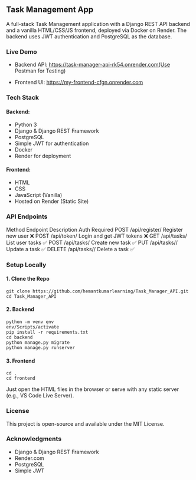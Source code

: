 ## Task Management App

A full-stack Task Management application with a Django REST API backend and a vanilla HTML/CSS/JS frontend, deployed via Docker on Render. The backend uses JWT authentication and PostgreSQL as the database.

### Live Demo

- Backend API: https://task-manager-api-rk54.onrender.com(Use Postman for Testing)

- Frontend UI: https://my-frontend-cfgn.onrender.com


### Tech Stack

#### Backend:

- Python 3
- Django & Django REST Framework
- PostgreSQL
- Simple JWT for authentication
- Docker
- Render for deployment

#### Frontend:

- HTML
- CSS
- JavaScript (Vanilla)
- Hosted on Render (Static Site)

### API Endpoints
Method	            Endpoint	            Description	Auth Required
POST	           /api/register/	           Register new user	❌
POST	           /api/token/	             Login and get JWT tokens	❌
GET	             /api/tasks/	             List user tasks	✅
POST	           /api/tasks/	             Create new task	✅
PUT	             /api/tasks/<id>/	         Update a task	✅
DELETE	         /api/tasks/<id>/	         Delete a task	✅

### Setup Locally

#### 1. Clone the Repo

```
git clone https://github.com/hemantkumarlearning/Task_Manager_API.git
cd Task_Manager_API
```

#### 2. Backend

```
python -m venv env
env/Scripts/activate
pip install -r requirements.txt
cd backend
python manage.py migrate
python manage.py runserver
```
#### 3. Frontend

```
cd .
cd frontend
```
Just open the HTML files in the browser or serve with any static server (e.g., VS Code Live Server).

### License

This project is open-source and available under the MIT License.

### Acknowledgments

- Django & Django REST Framework
- Render.com
- PostgreSQL
- Simple JWT
